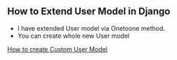 ## How to Extend User Model in Django
- I have extended User model via Onetoone method.
- You can create whole new User model 

[How to create Custom User Model](https://github.com/kritebh/custom-user-model-django)